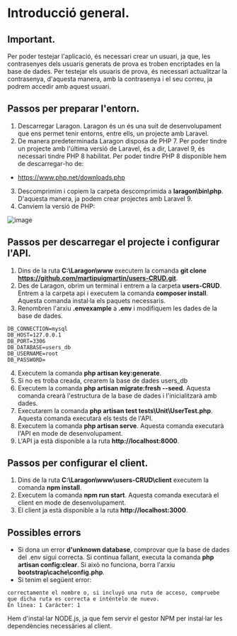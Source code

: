 # Introducció general.

## Important.

Per poder testejar l'aplicació, és necessari crear un usuari, ja que, les contrasenyes dels usuaris generats de prova es troben encriptades en la base de dades. Per testejar els usuaris de prova, és necessari actualitzar la contrasenya, d'aquesta manera, amb la contrasenya i el seu correu, ja podrem accedir amb aquest usuari.

## Passos per preparar l'entorn.

1. Descarregar Laragon. Laragon és un és una suit de desenvolupament que ens permet tenir entorns, entre ells, un projecte amb Laravel.
2. De manera predeterminada Laragon disposa de PHP 7. Per poder tindre un projecte amb l'última versió de Laravel, és a dir, Laravel 9, és necessari tindre PHP 8 habilitat. Per poder tindre PHP 8 disponible hem de descarregar-ho de:
- https://www.php.net/downloads.php
3. Descomprimim i copiem la carpeta descomprimida a **laragon\bin\php**. D'aquesta manera, ja podem crear projectes amb Laravel 9.
4. Canviem la versió de PHP:

![image](https://user-images.githubusercontent.com/104025496/182156736-32e1ca15-4ab4-4a96-8484-3f6c7036852d.png)

## Passos per descarregar el projecte i configurar l'API.

1. Dins de la ruta **C:\Laragon\www** executem la comanda **git clone https://github.com/martipuigmartin/users-CRUD.git**.
2. Des de Laragon, obrim un terminal i entrem a la carpeta **users-CRUD**. Entrem a la carpeta api i executem la comanda **composer install**. Aquesta comanda instal·la els paquets necessaris.
3. Renombren l'arxiu **.envexample** a **.env** i modifiquem les dades de la base de dades.
```
DB_CONNECTION=mysql
DB_HOST=127.0.0.1
DB_PORT=3306
DB_DATABASE=users_db
DB_USERNAME=root
DB_PASSWORD=
```
4. Executem la comanda **php artisan key:generate**.
5. Si no es troba creada, crearem la base de dades users_db
6. Executem la comanda **php artisan migrate:fresh --seed**. Aquesta comanda crearà l'estructura de la base de dades i l'inicialitzarà amb dades.
7. Executarem la comanda **php artisan test tests\Unit\UserTest.php**. Aquesta comanda executarà els tests de l'API.
8. Executem la comanda **php artisan serve**. Aquesta comanda executarà l'API en mode de desenvolupament.
9. L'API ja està disponible a la ruta **http://localhost:8000**.

## Passos per configurar el client.

1. Dins de la ruta **C:\Laragon\www\users-CRUD\client** executem la comanda **npm install**.
2. Executem la comanda **npm run start**. Aquesta comanda executarà el client en mode de desenvolupament.
3. El client ja està disponible a la ruta **http://localhost:3000**.

## Possibles errors

* Si dona un error **d'unknown database**, comprovar que la base de dades del .env sigui correcta. Si continua fallant, executa la comanda **php artisan config:clear**. Si això no funciona, borra l'arxiu **bootstrap\cache\config.php**.
* Si tenim el següent error:
```El término 'npm' no se reconoce como nombre de un cmdlet, función, archivo de script o programa ejecutable. Compruebe si escribió 
correctamente el nombre o, si incluyó una ruta de acceso, compruebe que dicha ruta es correcta e inténtelo de nuevo.
En línea: 1 Carácter: 1
```
Hem d'instal·lar NODE.js, ja que fem servir el gestor NPM per instal·lar les dependències necessàries al client.

